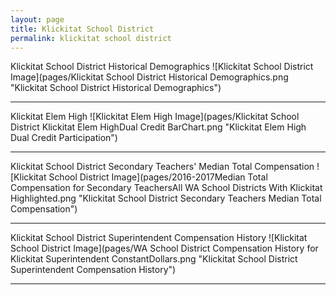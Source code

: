 ```yaml
---
layout: page
title: Klickitat School District
permalink: klickitat school district
---
```



Klickitat School District Historical Demographics
![Klickitat School District Image](pages/Klickitat School District Historical Demographics.png "Klickitat School District Historical Demographics")

___

Klickitat Elem   High
![Klickitat Elem   High Image](pages/Klickitat School District Klickitat Elem   HighDual Credit BarChart.png "Klickitat Elem   High Dual Credit Participation")

___

Klickitat School District Secondary Teachers' Median Total Compensation
![Klickitat School District Image](pages/2016-2017Median Total Compensation for Secondary TeachersAll WA School Districts With Klickitat Highlighted.png "Klickitat School District Secondary Teachers Median Total Compensation")

___

Klickitat School District Superintendent Compensation History
![Klickitat School District Image](pages/WA School District Compensation History for Klickitat Superintendent ConstantDollars.png "Klickitat School District Superintendent Compensation History")

___

